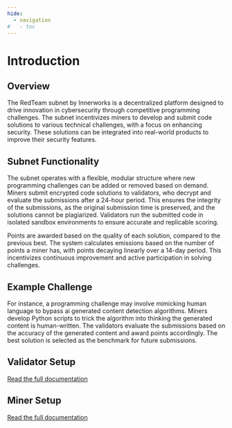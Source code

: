 ```yaml
---
hide:
  - navigation
#   - toc
---
```


# Introduction

## Overview

The RedTeam subnet by Innerworks is a decentralized platform designed to drive innovation in cybersecurity through competitive programming challenges. The subnet incentivizes miners to develop and submit code solutions to various technical challenges, with a focus on enhancing security. These solutions can be integrated into real-world products to improve their security features.

## Subnet Functionality

The subnet operates with a flexible, modular structure where new programming challenges can be added or removed based on demand. Miners submit encrypted code solutions to validators, who decrypt and evaluate the submissions after a 24-hour period. This ensures the integrity of the submissions, as the original submission time is preserved, and the solutions cannot be plagiarized. Validators run the submitted code in isolated sandbox environments to ensure accurate and replicable scoring.

Points are awarded based on the quality of each solution, compared to the previous best. The system calculates emissions based on the number of points a miner has, with points decaying linearly over a 14-day period. This incentivizes continuous improvement and active participation in solving challenges.

## Example Challenge

For instance, a programming challenge may involve mimicking human language to bypass ai generated content detection algorithms. Miners develop Python scripts to trick the algorithm into thinking the generated content is human-written. The validators evaluate the submissions based on the accuracy of the generated content and award points accordingly. The best solution is selected as the benchmark for future submissions.

## Validator Setup

[Read the full documentation](./1.validator.md)

## Miner Setup

[Read the full documentation](./2.miner.md)
